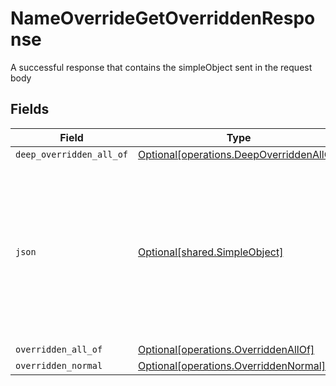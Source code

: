 # NameOverrideGetOverriddenResponse

A successful response that contains the simpleObject sent in the request body


## Fields

| Field                                                                                                                                                             | Type                                                                                                                                                              | Required                                                                                                                                                          | Description                                                                                                                                                       |
| ----------------------------------------------------------------------------------------------------------------------------------------------------------------- | ----------------------------------------------------------------------------------------------------------------------------------------------------------------- | ----------------------------------------------------------------------------------------------------------------------------------------------------------------- | ----------------------------------------------------------------------------------------------------------------------------------------------------------------- |
| `deep_overridden_all_of`                                                                                                                                          | [Optional[operations.DeepOverriddenAllOf]](../../models/operations/deepoverriddenallof.md)                                                                        | :heavy_minus_sign:                                                                                                                                                | N/A                                                                                                                                                               |
| `json`                                                                                                                                                            | [Optional[shared.SimpleObject]](../../models/shared/simpleobject.md)                                                                                              | :heavy_minus_sign:                                                                                                                                                | A simple object that uses all our supported primitive types and enums and has optional properties.<br/><br/>[A link to the external docs.](https://docs.speakeasyapi.dev) |
| `overridden_all_of`                                                                                                                                               | [Optional[operations.OverriddenAllOf]](../../models/operations/overriddenallof.md)                                                                                | :heavy_minus_sign:                                                                                                                                                | N/A                                                                                                                                                               |
| `overridden_normal`                                                                                                                                               | [Optional[operations.OverriddenNormal]](../../models/operations/overriddennormal.md)                                                                              | :heavy_minus_sign:                                                                                                                                                | N/A                                                                                                                                                               |